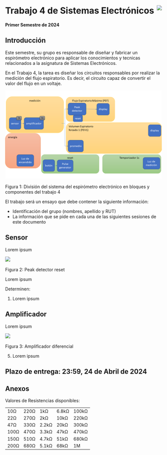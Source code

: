 # <img src="https://julianodb.github.io/SISTEMAS_ELECTRONICOS_PARA_INGENIERIA_BIOMEDICA/img/logo_fing.png?raw=true" align="right" height="45"> Trabajo 4 de Sistemas Electrónicos

#### Primer Semestre de 2024

## Introducción

Este semestre, su grupo es responsable de diseñar y fabricar un espirómetro electrónico para aplicar los conocimientos y tecnicas relacionados a la asignatura de Sistemas Electrónicos. 

En el Trabajo 4, la tarea es diseñar los circuitos responsables por realizar la medición del flujo espiratorio. Es decir, el circuito capaz de convertir el valor del flujo en un voltaje.

![T1](../img/T4_blocks.png)

Figura 1: División del sistema del espirómetro electrónico en bloques y componentes del trabajo 4

El trabajo será un ensayo que debe contener la siguiente información:

- Identificación del grupo (nombres, apellido y RUT)
- La información que se pide en cada una de las siguientes sesiones de este documento

## Sensor

Lorem ipsum

<img src="https://julianodb.github.io/electronic_circuits_diagrams/differential_amplifier.png" width="400">

Figura 2: Peak detector reset

Lorem ipsum

Determinen:

1. Lorem ipsum

## Amplificador

Lorem ipsum

<img src="https://julianodb.github.io/electronic_circuits_diagrams/differential_amplifier.png" width="400">

Figura 3: Amplificador diferencial

5. Lorem ipsum

## Plazo de entrega: 23:59, 24 de Abril de 2024

## Anexos

Valores de Resistencias disponibles:

|   |  |        |       |  |
|------|------|-----------|------------|-------|
| 10Ω  | 220Ω | 1kΩ       | 6.8kΩ      | 100kΩ |
| 22Ω  | 270Ω | 2kΩ       | 10kΩ       | 220kΩ |
| 47Ω  | 330Ω | 2.2kΩ     | 20kΩ       | 300kΩ |
| 100Ω | 470Ω | 3.3kΩ     | 47kΩ       | 470kΩ |
| 150Ω | 510Ω | 4.7kΩ     | 51kΩ       | 680kΩ |
| 200Ω | 680Ω | 5.1kΩ     | 68kΩ       | 1M    |